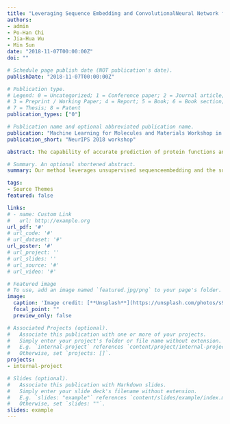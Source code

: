 ```yaml
---
title: "Leveraging Sequence Embedding and ConvolutionalNeural Network for Protein Function Prediction"
authors:
- admin
- Po-Han Chi
- Jia-Hua Wu
- Min Sun
date: "2018-11-07T00:00:00Z"
doi: ""

# Schedule page publish date (NOT publication's date).
publishDate: "2018-11-07T00:00:00Z"

# Publication type.
# Legend: 0 = Uncategorized; 1 = Conference paper; 2 = Journal article;
# 3 = Preprint / Working Paper; 4 = Report; 5 = Book; 6 = Book section;
# 7 = Thesis; 8 = Patent
publication_types: ["0"]

# Publication name and optional abbreviated publication name.
publication: "Machine Learning for Molecules and Materials Workshop in Conference on Neural Information Processing Systems 2018"
publication_short: "NeurIPS 2018 workshop"

abstract: The capability of accurate prediction of protein functions and properties is essentialin the biotechnology industry, e.g. drug development and artificial protein synthesis,etc. The main challenges of protein function prediction are the large label spaceand the lack of labeled training data. Our method leverages unsupervised sequenceembedding and the success of deep convolutional neural network to overcome these challenges. In contrast, most of the existing methods delete the rare proteinfunctions to reduce the label space. Furthermore, some existing methods requireadditional bio-information (e.g., the 3-dimensional structure of the proteins) whichis difficult to be determined in biochemical experiments. Our proposed methodsignificantly outperforms the other methods on the publicly available benchmarkusing only protein sequences as input.  This allows the process of identifyingprotein functions to be sped up.

# Summary. An optional shortened abstract.
summary: Our method leverages unsupervised sequenceembedding and the success of deep convolutional neural network to predict the functions of protein sequences.

tags:
- Source Themes
featured: false

links:
# - name: Custom Link
#   url: http://example.org
url_pdf: '#'
# url_code: '#'
# url_dataset: '#'
url_poster: '#'
# url_project: ''
# url_slides: ''
# url_source: '#'
# url_video: '#'

# Featured image
# To use, add an image named `featured.jpg/png` to your page's folder. 
image:
  caption: 'Image credit: [**Unsplash**](https://unsplash.com/photos/s9CC2SKySJM)'
  focal_point: ""
  preview_only: false

# Associated Projects (optional).
#   Associate this publication with one or more of your projects.
#   Simply enter your project's folder or file name without extension.
#   E.g. `internal-project` references `content/project/internal-project/index.md`.
#   Otherwise, set `projects: []`.
projects:
- internal-project

# Slides (optional).
#   Associate this publication with Markdown slides.
#   Simply enter your slide deck's filename without extension.
#   E.g. `slides: "example"` references `content/slides/example/index.md`.
#   Otherwise, set `slides: ""`.
slides: example
---
```


